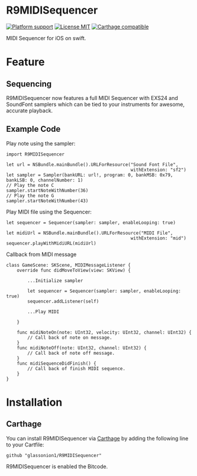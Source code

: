 # R9MIDISequencer

[![Platform support](https://img.shields.io/badge/platform-ios-lightgrey.svg?style=flat-square)](https://github.com/glassonion1/R9MIDISequencer/blob/master/LICENSE.md)
[![License MIT](https://img.shields.io/badge/license-MIT-blue.svg?style=flat-square)](https://github.com/glassonion1/R9MIDISequencer/blob/master/LICENSE.md)
[![Carthage compatible](https://img.shields.io/badge/Carthage-compatible-4BC51D.svg?style=flat)](https://github.com/Carthage/Carthage)

MIDI Sequencer for iOS on swift.

# Feature

## Sequencing

R9MIDISequencer now features a full MIDI Sequencer with EXS24 and SoundFont samplers which can be tied to your instruments for awesome, accurate playback.

## Example Code

Play note using the sampler:

```
import R9MIDISequencer

let url = NSBundle.mainBundle().URLForResource("Sound Font File",
                                               withExtension: "sf2")
let sampler = Sampler(bankURL: url!, program: 0, bankMSB: 0x79, bankLSB: 0, channelNumber: 1)
// Play the note C
sampler.startNoteWithNumber(36)
// Play the note G
sampler.startNoteWithNumber(43)
```

Play MIDI file using the Sequencer:

```
let sequencer = Sequencer(sampler: sampler, enableLooping: true)

let midiUrl = NSBundle.mainBundle().URLForResource("MIDI File",
                                               withExtension: "mid")
sequencer.playWithMidiURL(midiUrl)
```

Callback from MIDI message

```
class GameScene: SKScene, MIDIMessageListener {
    override func didMoveToView(view: SKView) {
        
        ...Initialize sampler
        
        let sequencer = Sequencer(sampler: sampler, enableLooping: true)
        sequencer.addListener(self)
        
        ...Play MIDI
        
    }
    
    func midiNoteOn(note: UInt32, velocity: UInt32, channel: UInt32) {
        // Call back of note on message.
    }
    func midiNoteOff(note: UInt32, channel: UInt32) {
        // Call back of note off message.
    }
    func midiSequenceDidFinish() {
        // Call back of finish MIDI sequence.
    }
}
```

# Installation

## Carthage

You can install R9MIDISequencer via [Carthage](https://github.com/Carthage/Carthage) by adding the following line to your Cartfile:

```
github "glassonion1/R9MIDISequencer"
```

R9MIDISequencer is enabled the Bitcode.
